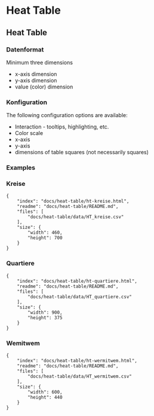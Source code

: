 # Heat Table

## Heat Table

### Datenformat

Minimum three dimensions
* x-axis dimension
* y-axis dimension
* value (color) dimension

### Konfiguration

The following configuration options are available:
* Interaction - tooltips, highlighting, etc.
* Color scale
* x-axis
* y-axis
* dimensions of table squares (not necessarily squares)

### Examples

### Kreise

```project
{
    "index": "docs/heat-table/ht-kreise.html",
    "readme": "docs/heat-table/README.md",
    "files": [
        "docs/heat-table/data/HT_kreise.csv"
    ],
    "size": {
        "width": 460,
        "height": 700
    }
}
```

### Quartiere

```project
{
    "index": "docs/heat-table/ht-quartiere.html",
    "readme": "docs/heat-table/README.md",
    "files": [
        "docs/heat-table/data/HT_quartiere.csv"
    ],
    "size": {
        "width": 900,
        "height": 375
    }
}
```

### Wemitwem

```project
{
    "index": "docs/heat-table/ht-wermitwem.html",
    "readme": "docs/heat-table/README.md",
    "files": [
        "docs/heat-table/data/HT_wermitwem.csv"
    ],
    "size": {
        "width": 600,
        "height": 440
    }
}
```